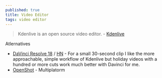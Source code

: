 ```yaml
---
published: true
title: Video Editor
tags: video editor
---
```

> Kdenlive is an open source video editor. - [Kdenlive](https://kdenlive.org/en/features/)

Atlernatives
- [DaVinci Resolve 18](https://www.blackmagicdesign.com/products/davinciresolve/whatsnew) / [HN](https://news.ycombinator.com/item?id=31142560) - For a small 30-second clip I like the more approachable, simple workflow of Kdenlive but holiday videos with a hundred or more cuts work much better with Davinci for me.
- [OpenShot](https://www.openshot.org/) - Multiplatorm

